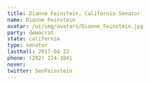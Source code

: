```yaml
---
title: Dianne Feinstein, California Senator
name: Dianne Feinstein
avatar: /ui/img/avatars/Dianne_Feinstein.jpg
party: democrat
state: california
type: senator
lasthall: 2017-04-22
phone: (202) 224-3841
never: 
twitter: SenFeinstein
---
```

